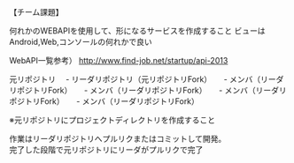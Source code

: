 
【チーム課題】

何れかのWEBAPIを使用して、形になるサービスを作成すること
ビューはAndroid,Web,コンソールの何れかで良い

WebAPI一覧参考）
http://www.find-job.net/startup/api-2013

元リポジトリ
　- リーダリポジトリ（元リポジトリFork）
　  - メンバ（リーダリポジトリFork）
　  - メンバ（リーダリポジトリFork）
　  - メンバ（リーダリポジトリFork）
　  - メンバ（リーダリポジトリFork）

※元リポジトリにプロジェクトディレクトリを作成すること

作業はリーダリポジトリへプルリクまたはコミットして開発。　  
完了した段階で元リポジトリにリーダがプルリクで完了

